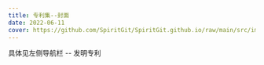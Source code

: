 ```yaml
---
title: 专利集--封面
date: 2022-06-11
cover: https://github.com/SpiritGit/SpiritGit.github.io/raw/main/src/images/covers/patent.jpg
---
```



具体见左侧导航栏 -- 发明专利